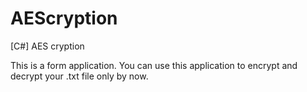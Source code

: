 # AEScryption
[C#] AES cryption

This is a form application.
You can use this application to encrypt and decrypt your .txt file only by now.
